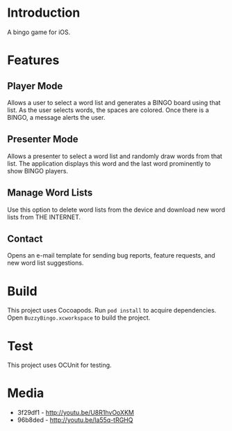 # Introduction

A bingo game for iOS.

# Features

## Player Mode

Allows a user to select a word list and generates a BINGO board using that
list. As the user selects words, the spaces are colored. Once there is a
BINGO, a message alerts the user.

## Presenter Mode

Allows a presenter to select a word list and randomly draw words from
that list. The application displays this word and the last word
prominently to show BINGO players.

## Manage Word Lists

Use this option to delete word lists from the device and download new
word lists from THE INTERNET.

## Contact

Opens an e-mail template for sending bug reports, feature requests, and
new word list suggestions.

# Build

This project uses Cocoapods. Run `pod install` to acquire dependencies.
Open `BuzzyBingo.xcworkspace` to build the project.

# Test

This project uses OCUnit for testing.

# Media

* 3f29df1 - http://youtu.be/U8R1hvOoXKM
* 96b8ded - http://youtu.be/Ia55q-tRGHQ
 
